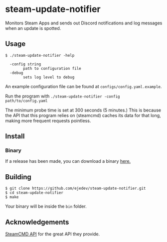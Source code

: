 # steam-update-notifier

Monitors Steam Apps and sends out Discord notifications and log messages when an update is spotted.

## Usage

```
$ ./steam-update-notifier -help

  -config string
    	path to configuration file
  -debug
    	sets log level to debug
```

An example configuration file can be found at `configs/config.yaml.example`.

Run the program with `./steam-update-notifier -config path/to/config.yaml`

The minimum probe time is set at 300 seconds (5 minutes.) This is because the API that this program relies on (steamcmd) caches its data for that long, making more frequent requests pointless.

## Install

### Binary
If a release has been made, you can download a binary [here.](https://github.com/ejedev/steam-update-notifier/releases/latest)

## Building
```
$ git clone https://github.com/ejedev/steam-update-notifier.git
$ cd steam-update-notifier
$ make
```

Your binary will be inside the `bin` folder.

## Acknowledgements

[SteamCMD API](https://www.steamcmd.net/) for the great API they provide.
